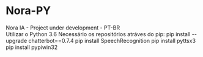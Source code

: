 # Nora-PY
Nora IA -  Project under development - PT-BR
<br>
Utilizar o Python 3.6
Necessário os repositórios atráves do pip:
  pip install --upgrade chatterbot==0.7.4
  pip install SpeechRecognition
  pip install pyttsx3
  pip install pypiwin32
